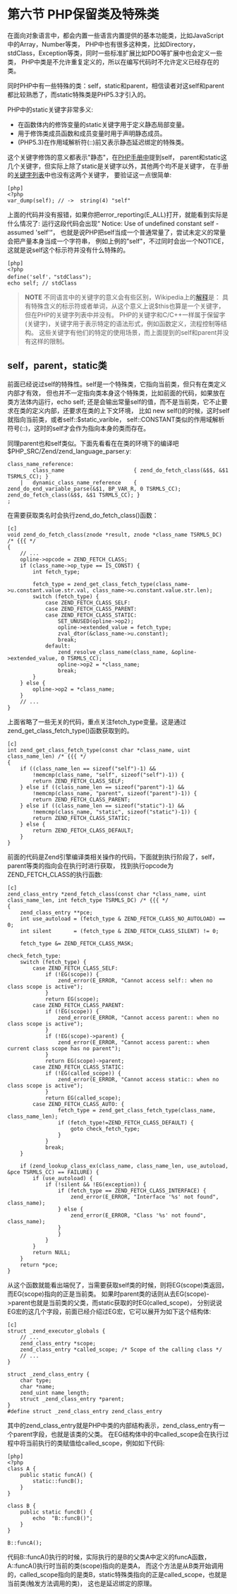 # 第六节 PHP保留类及特殊类

在面向对象语言中，都会内置一些语言内置提供的基本功能类，比如JavaScript中的Array，Number等类，
PHP中也有很多这种类，比如Directory，stdClass，Exception等类，同时一些标准扩展比如PDO等扩展中也会定义一些类，
PHP中类是不允许重复定义的，所以在编写代码时不允许定义已经存在的类。

同时PHP中有一些特殊的类：self，static和parent，相信读者对这self和parent都比较熟悉了，而static特殊类是PHP5.3才引入的。

PHP中的static关键字非常多义:

* 在函数体内的修饰变量的static关键字用于定义静态局部变量。
* 用于修饰类成员函数和成员变量时用于声明静态成员。
* (PHP5.3)在作用域解析符(::)前又表示静态延迟绑定的特殊类。

这个关键字修饰的意义都表示"静态"，在[PHP手册中](http://cn.php.net/manual/en/language.oop5.paamayim-nekudotayim.php)提到self，
parent和static这几个关键字，但实际上除了static是关键字以外，其他两个均不是关键字，
在手册的[关键字列表](http://cn.php.net/manual/en/reserved.keywords.php)中也没有这两个关键字，
要验证这一点很简单:

	[php]
	<?php
	var_dump(self); // ->  string(4) "self"

上面的代码并没有报错，如果你把error_reporting(E_ALL)打开，就能看到实际是什么情况了:
运行这段代码会出现“ Notice: Use of undefined constant self - assumed 'self'“，
也就是说PHP把self当成一个普通常量了，尝试未定义的常量会把产量本身当成一个字符串，
例如上例的”self"，不过同时会出一个NOTICE，这就是说self这个标示符并没有什么特殊的。

	[php]
	<?php
	define('self'，"stdClass");
	echo self; // stdClass

>**NOTE**
>不同语言中的关键字的意义会有些区别，Wikipedia上的[解释](http://en.wikipedia.org/wiki/Keyword_(computer_programming))是：
>具有特殊含义的标示符或者单词，从这个意义上说$this也算是一个关键字，但在PHP的关键字列表中并没有。
>PHP的关键字和C/C++一样属于保留字(关键字)，关键字用于表示特定的语法形式，例如函数定义，流程控制等结构。
>这些关键字有他们的特定的使用场景，而上面提到的self和parent并没有这样的限制。


## self，parent，static类
前面已经说过self的特殊性。self是一个特殊类，它指向当前类，但只有在类定义内部才有效，
但也并不一定指向类本身这个特殊类，比如前面的代码，如果放在类方法体内运行，echo self; 
还是会输出常量self的值，而不是当前类，它不止要求在类的定义内部，还要求在类的上下文环境，
比如 new self()的时候，这时self就指向当前类，或者self::$static_varible，
self::CONSTANT类似的作用域解析符号(::)，这时的self才会作为指向本身的类而存在。

同理parent也和self类似。下面先看看在在类的环境下的编译吧$PHP_SRC/Zend/zend_language_parser.y:

	class_name_reference:
			class_name                      { zend_do_fetch_class(&$$, &$1 TSRMLS_CC); }
		|   dynamic_class_name_reference    { zend_do_end_variable_parse(&$1, BP_VAR_R, 0 TSRMLS_CC); zend_do_fetch_class(&$$, &$1 TSRMLS_CC); }
	;

在需要获取类名时会执行zend_do_fetch_class()函数：

	[c]
	void zend_do_fetch_class(znode *result, znode *class_name TSRMLS_DC) /* {{{ */
	{
		// ...
		opline->opcode = ZEND_FETCH_CLASS;
		if (class_name->op_type == IS_CONST) {
			int fetch_type;

			fetch_type = zend_get_class_fetch_type(class_name->u.constant.value.str.val, class_name->u.constant.value.str.len);
			switch (fetch_type) {
				case ZEND_FETCH_CLASS_SELF:
				case ZEND_FETCH_CLASS_PARENT:
				case ZEND_FETCH_CLASS_STATIC:
					SET_UNUSED(opline->op2);
					opline->extended_value = fetch_type;
					zval_dtor(&class_name->u.constant);
					break;
				default:
					zend_resolve_class_name(class_name, &opline->extended_value, 0 TSRMLS_CC);
					opline->op2 = *class_name;
					break;
			}
		} else {
			opline->op2 = *class_name;
		}
		// ...
	}

上面省略了一些无关的代码，重点关注fetch_type变量。这是通过zend_get_class_fetch_type()函数获取到的。

	[c]
	int zend_get_class_fetch_type(const char *class_name, uint class_name_len) /* {{{ */
	{
		if ((class_name_len == sizeof("self")-1) &&
			!memcmp(class_name, "self", sizeof("self")-1)) {
			return ZEND_FETCH_CLASS_SELF;
		} else if ((class_name_len == sizeof("parent")-1) &&
			!memcmp(class_name, "parent", sizeof("parent")-1)) {
			return ZEND_FETCH_CLASS_PARENT;
		} else if ((class_name_len == sizeof("static")-1) &&
			!memcmp(class_name, "static", sizeof("static")-1)) {
			return ZEND_FETCH_CLASS_STATIC;
		} else {
			return ZEND_FETCH_CLASS_DEFAULT;
		}
	}

前面的代码是Zend引擎编译类相关操作的代码，下面就到执行阶段了，self，parent等类的指向会在执行时进行获取，
找到执行opcode为ZEND_FETCH_CLASS的执行函数:

	[c]
	zend_class_entry *zend_fetch_class(const char *class_name, uint class_name_len, int fetch_type TSRMLS_DC) /* {{{ */
	{
		zend_class_entry **pce;
		int use_autoload = (fetch_type & ZEND_FETCH_CLASS_NO_AUTOLOAD) == 0;
		int silent       = (fetch_type & ZEND_FETCH_CLASS_SILENT) != 0;

		fetch_type &= ZEND_FETCH_CLASS_MASK;

	check_fetch_type:
		switch (fetch_type) {
			case ZEND_FETCH_CLASS_SELF:
				if (!EG(scope)) {
					zend_error(E_ERROR, "Cannot access self:: when no class scope is active");
				}
				return EG(scope);
			case ZEND_FETCH_CLASS_PARENT:
				if (!EG(scope)) {
					zend_error(E_ERROR, "Cannot access parent:: when no class scope is active");
				}
				if (!EG(scope)->parent) {
					zend_error(E_ERROR, "Cannot access parent:: when current class scope has no parent");
				}
				return EG(scope)->parent;
			case ZEND_FETCH_CLASS_STATIC:
				if (!EG(called_scope)) {
					zend_error(E_ERROR, "Cannot access static:: when no class scope is active");
				}
				return EG(called_scope);
			case ZEND_FETCH_CLASS_AUTO: {
					fetch_type = zend_get_class_fetch_type(class_name, class_name_len);
					if (fetch_type!=ZEND_FETCH_CLASS_DEFAULT) {
						goto check_fetch_type;
					}
				}
				break;
		}

		if (zend_lookup_class_ex(class_name, class_name_len, use_autoload, &pce TSRMLS_CC) == FAILURE) {
			if (use_autoload) {
				if (!silent && !EG(exception)) {
					if (fetch_type == ZEND_FETCH_CLASS_INTERFACE) {
						zend_error(E_ERROR, "Interface '%s' not found", class_name);
					} else {
						zend_error(E_ERROR, "Class '%s' not found", class_name);
					}
					}
				}
			}
			return NULL;
		}
		return *pce;
	}

从这个函数就能看出端倪了，当需要获取self类的时候，则将EG(scope)类返回，而EG(scope)指向的正是当前类。
如果时parent类的话则从去EG(scope)->parent也就是当前类的父类，而static获取的时EG(called_scope)，
分别说说EG宏的这几个字段，前面已经介绍过EG宏，它可以展开为如下这个结构体:

	[c]
	struct _zend_executor_globals {
		// ...
		zend_class_entry *scope;
		zend_class_entry *called_scope; /* Scope of the calling class */
		// ...
	}

	struct _zend_class_entry {
		char type;
		char *name;
		zend_uint name_length;
		struct _zend_class_entry *parent;
	}
	#define struct _zend_class_entry zend_class_entry

其中的zend_class_entry就是PHP中类的内部结构表示，zend_class_entry有一个parent字段，也就是该类的父类。
在EG结构体中的中called_scope会在执行过程中将当前执行的类赋值给called_scope，例如如下代码:

	[php]
	<?php
	class A {
		public static funcA() {
			static::funcB();
		}
	}

	class B {
		public static funcB() {
			echo  "B::funcB()";
		}
	}

	B::funcA();

代码B::funcA()执行的时候，实际执行的是B的父类A中定义的funcA函数，A::funcA()执行时当前的类(scope)指向的是类A，
而这个方法是从B类开始调用的，called_scope指向的是类B，static特殊类指向的正是called_scope，也就是当前类(触发方法调用的类)，
这也是延迟绑定的原理。
